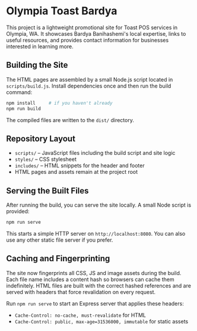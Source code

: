 # Olympia Toast Bardya

This project is a lightweight promotional site for Toast POS services in Olympia, WA. It showcases Bardya Banihashemi's local expertise, links to useful resources, and provides contact information for businesses interested in learning more.

## Building the Site

The HTML pages are assembled by a small Node.js script located in `scripts/build.js`.
Install dependencies once and then run the build command:

```bash
npm install     # if you haven't already
npm run build
```

The compiled files are written to the `dist/` directory.

## Repository Layout

- `scripts/` – JavaScript files including the build script and site logic
- `styles/` – CSS stylesheet
- `includes/` – HTML snippets for the header and footer
- HTML pages and assets remain at the project root

## Serving the Built Files

After running the build, you can serve the site locally. A small Node script is provided:

```bash
npm run serve
```

This starts a simple HTTP server on `http://localhost:8080`. You can also use any other static file server if you prefer.

## Caching and Fingerprinting

The site now fingerprints all CSS, JS and image assets during the build. Each file name includes a content hash so browsers can cache them indefinitely. HTML files are built with the correct hashed references and are served with headers that force revalidation on every request.

Run `npm run serve` to start an Express server that applies these headers:

- `Cache-Control: no-cache, must-revalidate` for HTML
- `Cache-Control: public, max-age=31536000, immutable` for static assets
